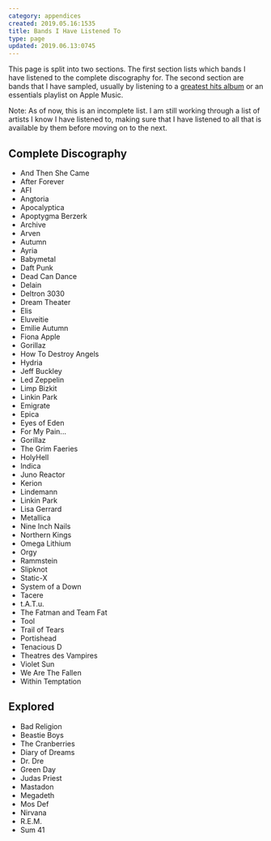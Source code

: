 ```yaml
---
category: appendices
created: 2019.05.16:1535
title: Bands I Have Listened To
type: page
updated: 2019.06.13:0745
---
```


This page is split into two sections. The first section lists which bands I have listened to the complete discography for. The second section are bands that I have sampled, usually by listening to a [greatest hits album](https://en.wikipedia.org/wiki/Greatest_hits_album) or an essentials playlist on Apple Music.

Note: As of now, this is an incomplete list. I am still working through a list of artists I know I have listened to, making sure that I have listened to all that is available by them before moving on to the next.

## Complete Discography

- And Then She Came
- After Forever
- AFI
- Angtoria
- Apocalyptica
- Apoptygma Berzerk
- Archive
- Arven
- Autumn
- Ayria
- Babymetal
- Daft Punk
- Dead Can Dance
- Delain
- Deltron 3030
- Dream Theater
- Elis
- Eluveitie
- Emilie Autumn
- Fiona Apple
- Gorillaz
- How To Destroy Angels
- Hydria
- Jeff Buckley
- Led Zeppelin
- Limp Bizkit
- Linkin Park
- Emigrate
- Epica
- Eyes of Eden
- For My Pain...
- Gorillaz
- The Grim Faeries
- HolyHell
- Indica
- Juno Reactor
- Kerion
- Lindemann
- Linkin Park
- Lisa Gerrard
- Metallica
- Nine Inch Nails
- Northern Kings
- Omega Lithium
- Orgy
- Rammstein
- Slipknot
- Static-X
- System of a Down
- Tacere
- t.A.T.u.
- The Fatman and Team Fat
- Tool
- Trail of Tears
- Portishead
- Tenacious D
- Theatres des Vampires
- Violet Sun
- We Are The Fallen
- Within Temptation

## Explored

- Bad Religion
- Beastie Boys
- The Cranberries
- Diary of Dreams
- Dr. Dre
- Green Day
- Judas Priest
- Mastadon
- Megadeth
- Mos Def
- Nirvana
- R.E.M.
- Sum 41
